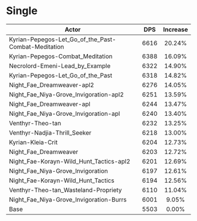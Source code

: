 # Single
| Actor | DPS | Increase |
|---|:---:|:---:|
|Kyrian-Pepegos-Let_Go_of_the_Past-Combat-Meditation|6616|20.24%|
|Kyrian-Pepegos-Combat_Meditation|6388|16.09%|
|Necrolord-Emeni-Lead_by_Example|6322|14.90%|
|Kyrian-Pepegos-Let_Go_of_the_Past|6318|14.82%|
|Night_Fae_Dreamweaver-apl2|6276|14.05%|
|Night_Fae_Niya-Grove_Invigoration-apl2|6251|13.59%|
|Night_Fae_Dreamweaver-apl|6244|13.47%|
|Night_Fae_Niya-Grove_Invigoration-apl|6240|13.40%|
|Venthyr-Theo-tan|6232|13.25%|
|Venthyr-Nadjia-Thrill_Seeker|6218|13.00%|
|Kyrian-Kleia-Crit|6204|12.73%|
|Night_Fae_Dreamweaver|6203|12.72%|
|Night_Fae-Korayn-Wild_Hunt_Tactics-apl2|6201|12.69%|
|Night_Fae_Niya-Grove_Invigoration|6197|12.61%|
|Night_Fae-Korayn-Wild_Hunt_Tactics|6194|12.56%|
|Venthyr-Theo-tan_Wasteland-Propriety|6110|11.04%|
|Night_Fae_Niya-Grove_Invigoration-Burrs|6001|9.05%|
|Base|5503|0.00%|
